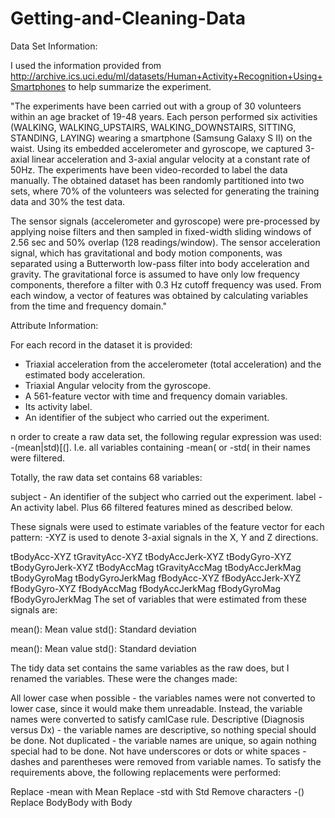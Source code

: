 # Getting-and-Cleaning-Data

Data Set Information:

I used the information provided from http://archive.ics.uci.edu/ml/datasets/Human+Activity+Recognition+Using+Smartphones to help summarize the experiment.

"The experiments have been carried out with a group of 30 volunteers within an age bracket of 19-48 years. Each person performed six activities (WALKING, WALKING_UPSTAIRS, WALKING_DOWNSTAIRS, SITTING, STANDING, LAYING) wearing a smartphone (Samsung Galaxy S II) on the waist. Using its embedded accelerometer and gyroscope, we captured 3-axial linear acceleration and 3-axial angular velocity at a constant rate of 50Hz. The experiments have been video-recorded to label the data manually. The obtained dataset has been randomly partitioned into two sets, where 70% of the volunteers was selected for generating the training data and 30% the test data. 

The sensor signals (accelerometer and gyroscope) were pre-processed by applying noise filters and then sampled in fixed-width sliding windows of 2.56 sec and 50% overlap (128 readings/window). The sensor acceleration signal, which has gravitational and body motion components, was separated using a Butterworth low-pass filter into body acceleration and gravity. The gravitational force is assumed to have only low frequency components, therefore a filter with 0.3 Hz cutoff frequency was used. From each window, a vector of features was obtained by calculating variables from the time and frequency domain."


Attribute Information:

For each record in the dataset it is provided: 
- Triaxial acceleration from the accelerometer (total acceleration) and the estimated body acceleration. 
- Triaxial Angular velocity from the gyroscope. 
- A 561-feature vector with time and frequency domain variables. 
- Its activity label. 
- An identifier of the subject who carried out the experiment.

n order to create a raw data set, the following regular expression was used: -(mean|std)[(]. I.e. all variables containing -mean( or -std( in their names were filtered.

Totally, the raw data set contains 68 variables:

subject - An identifier of the subject who carried out the experiment.
label - An activity label.
Plus 66 filtered features mined as described below.



These signals were used to estimate variables of the feature vector for each pattern:
-XYZ is used to denote 3-axial signals in the X, Y and Z directions.

tBodyAcc-XYZ
tGravityAcc-XYZ
tBodyAccJerk-XYZ
tBodyGyro-XYZ
tBodyGyroJerk-XYZ
tBodyAccMag
tGravityAccMag
tBodyAccJerkMag
tBodyGyroMag
tBodyGyroJerkMag
fBodyAcc-XYZ
fBodyAccJerk-XYZ
fBodyGyro-XYZ
fBodyAccMag
fBodyAccJerkMag
fBodyGyroMag
fBodyGyroJerkMag
The set of variables that were estimated from these signals are:

mean(): Mean value
std(): Standard deviation

mean(): Mean value
std(): Standard deviation

The tidy data set contains the same variables as the raw does, but I renamed the variables. These were the changes made:

All lower case when possible - the variables names were not converted to lower case, since it would make them unreadable. Instead, the variable names were converted to satisfy camlCase rule.
Descriptive (Diagnosis versus Dx) - the variable names are descriptive, so nothing special should be done.
Not duplicated - the variable names are unique, so again nothing special had to be done.
Not have underscores or dots or white spaces - dashes and parentheses were removed from variable names.
To satisfy the requirements above, the following replacements were performed:

Replace -mean with Mean
Replace -std with Std
Remove characters -()
Replace BodyBody with Body

